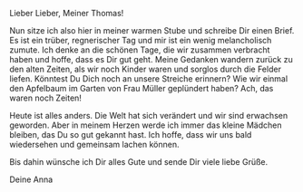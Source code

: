 Lieber Lieber, Meiner Thomas!

Nun sitze ich also hier in meiner warmen Stube und schreibe Dir einen Brief. Es ist ein trüber, regnerischer Tag und mir ist ein wenig melancholisch zumute. Ich denke an die schönen Tage, die wir zusammen verbracht haben und hoffe, dass es Dir gut geht. Meine Gedanken wandern zurück zu den alten Zeiten, als wir noch Kinder waren und sorglos durch die Felder liefen. Könntest Du Dich noch an unsere Streiche erinnern? Wie wir einmal den Apfelbaum im Garten von Frau Müller geplündert haben? Ach, das waren noch Zeiten!

Heute ist alles anders. Die Welt hat sich verändert und wir sind erwachsen geworden. Aber in meinem Herzen werde ich immer das kleine Mädchen bleiben, das Du so gut gekannt hast. Ich hoffe, dass wir uns bald wiedersehen und gemeinsam lachen können.

Bis dahin wünsche ich Dir alles Gute und sende Dir viele liebe Grüße.

Deine Anna